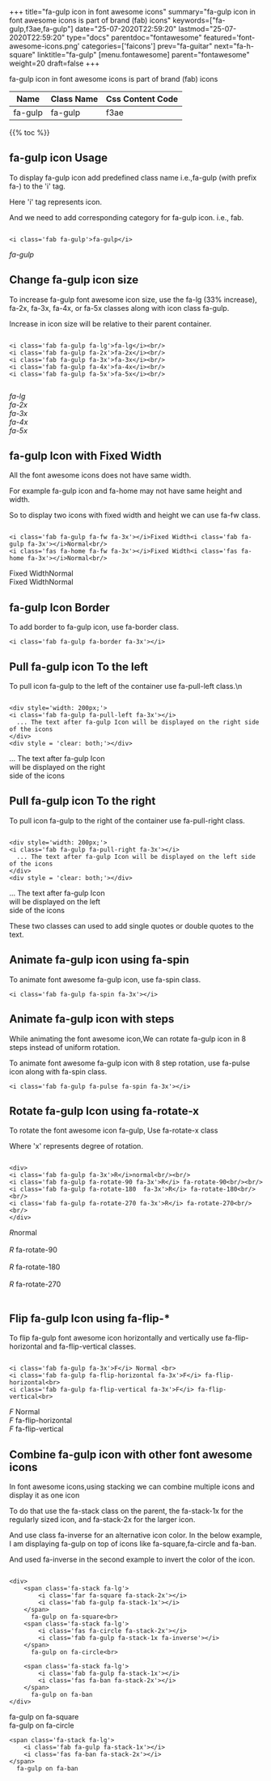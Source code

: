 +++
title="fa-gulp icon in font awesome icons"
summary="fa-gulp icon in font awesome icons is part of brand (fab) icons"
keywords=["fa-gulp,f3ae,fa-gulp"]
date="25-07-2020T22:59:20"
lastmod="25-07-2020T22:59:20"
type="docs"
parentdoc="fontawesome"
featured='font-awesome-icons.png'
categories=['faicons']
prev="fa-guitar"
next="fa-h-square"
linktitle="fa-gulp"
[menu.fontawesome]
parent="fontawesome"
weight=20
draft=false
+++


fa-gulp icon in font awesome icons is part of brand (fab) icons

<div class='table-responsive'><table class='table'><thead><tr><th>Name</th><th>Class Name</th><th>Css Content Code</th></tr></thead><tbody><tr><td>fa-gulp</td><td>fa-gulp</td><td>f3ae</td></tr></tbody></table></div>


{{% toc %}}


## fa-gulp icon Usage

To display fa-gulp icon add predefined class name i.e.,fa-gulp (with prefix fa-) to the 'i' tag.

Here 'i' tag represents icon.

And we need to add corresponding category for fa-gulp icon. i.e., fab.


```

<i class='fab fa-gulp'>fa-gulp</i>
```

<i class='fab fa-gulp'>fa-gulp</i>




## Change fa-gulp icon size
To increase fa-gulp font awesome icon size, use the fa-lg (33% increase), fa-2x, fa-3x, fa-4x, or fa-5x classes along with icon class fa-gulp.

Increase in icon size will be relative to their parent container. 

```

<i class='fab fa-gulp fa-lg'>fa-lg</i><br/>
<i class='fab fa-gulp fa-2x'>fa-2x</i><br/>
<i class='fab fa-gulp fa-3x'>fa-3x</i><br/>
<i class='fab fa-gulp fa-4x'>fa-4x</i><br/>
<i class='fab fa-gulp fa-5x'>fa-5x</i><br/>
            
```

<i class='fab fa-gulp fa-lg'>fa-lg</i><br/>
<i class='fab fa-gulp fa-2x'>fa-2x</i><br/>
<i class='fab fa-gulp fa-3x'>fa-3x</i><br/>
<i class='fab fa-gulp fa-4x'>fa-4x</i><br/>
<i class='fab fa-gulp fa-5x'>fa-5x</i><br/>
            



## fa-gulp Icon with Fixed Width 

All the font awesome icons does not have same width.

For example fa-gulp icon and fa-home may not have same height and width.

So to display two icons with fixed width and height we can use fa-fw class.


```

<i class='fab fa-gulp fa-fw fa-3x'></i>Fixed Width<i class='fab fa-gulp fa-3x'></i>Normal<br/>
<i class='fas fa-home fa-fw fa-3x'></i>Fixed Width<i class='fas fa-home fa-3x'></i>Normal<br/>
```

<i class='fab fa-gulp fa-fw fa-3x'></i>Fixed Width<i class='fab fa-gulp fa-3x'></i>Normal<br/>
<i class='fas fa-home fa-fw fa-3x'></i>Fixed Width<i class='fas fa-home fa-3x'></i>Normal<br/>



## fa-gulp Icon Border 

To add border to fa-gulp icon, use fa-border class.


```
<i class='fab fa-gulp fa-border fa-3x'></i>

```
<i class='fab fa-gulp fa-border fa-3x'></i>





## Pull fa-gulp icon To the left

To pull icon fa-gulp to the left of the container use fa-pull-left class.\n

```

<div style='width: 200px;'>
<i class='fab fa-gulp fa-pull-left fa-3x'></i>
  ... The text after fa-gulp Icon will be displayed on the right side of the icons
</div>
<div style = 'clear: both;'></div>
```

<div style='width: 200px;'>
<i class='fab fa-gulp fa-pull-left fa-3x'></i>
  ... The text after fa-gulp Icon will be displayed on the right side of the icons
</div>
<div style = 'clear: both;'></div>




## Pull fa-gulp icon To the right
To pull icon fa-gulp to the right of the container use fa-pull-right class.

```

<div style='width: 200px;'>
<i class='fab fa-gulp fa-pull-right fa-3x'></i>
  ... The text after fa-gulp Icon will be displayed on the left side of the icons
</div>
<div style = 'clear: both;'></div>
```

<div style='width: 200px;'>
<i class='fab fa-gulp fa-pull-right fa-3x'></i>
  ... The text after fa-gulp Icon will be displayed on the left side of the icons
</div>
<div style = 'clear: both;'></div>

These two classes can used to add single quotes or double quotes to the text.


## Animate fa-gulp icon using fa-spin
To animate font awesome fa-gulp icon, use fa-spin class.

```
<i class='fab fa-gulp fa-spin fa-3x'></i>
```
<i class='fab fa-gulp fa-spin fa-3x'></i>




## Animate fa-gulp icon with steps
While animating the font awesome icon,We can rotate fa-gulp icon in 8 steps instead of uniform rotation.

To animate font awesome fa-gulp icon with 8 step rotation, use fa-pulse icon along with fa-spin class.


```
<i class='fab fa-gulp fa-pulse fa-spin fa-3x'></i>

```
<i class='fab fa-gulp fa-pulse fa-spin fa-3x'></i>





## Rotate fa-gulp Icon using fa-rotate-x
To rotate the font awesome icon fa-gulp, Use fa-rotate-x class

Where 'x' represents degree of rotation.


```

<div>
<i class='fab fa-gulp fa-3x'>R</i>normal<br/><br/>
<i class='fab fa-gulp fa-rotate-90 fa-3x'>R</i> fa-rotate-90<br/><br/> 
<i class='fab fa-gulp fa-rotate-180  fa-3x'>R</i> fa-rotate-180<br/><br/> 
<i class='fab fa-gulp fa-rotate-270 fa-3x'>R</i> fa-rotate-270<br/><br/>
</div>
```

<div>
<i class='fab fa-gulp fa-3x'>R</i>normal<br/><br/>
<i class='fab fa-gulp fa-rotate-90 fa-3x'>R</i> fa-rotate-90<br/><br/> 
<i class='fab fa-gulp fa-rotate-180  fa-3x'>R</i> fa-rotate-180<br/><br/> 
<i class='fab fa-gulp fa-rotate-270 fa-3x'>R</i> fa-rotate-270<br/><br/>
</div>




## Flip fa-gulp Icon using fa-flip-*
To flip fa-gulp font awesome icon horizontally and vertically use fa-flip-horizontal and fa-flip-vertical classes. 

```

<i class='fab fa-gulp fa-3x'>F</i> Normal <br>
<i class='fab fa-gulp fa-flip-horizontal fa-3x'>F</i> fa-flip-horizontal<br>
<i class='fab fa-gulp fa-flip-vertical fa-3x'>F</i> fa-flip-vertical<br>
```

<i class='fab fa-gulp fa-3x'>F</i> Normal <br>
<i class='fab fa-gulp fa-flip-horizontal fa-3x'>F</i> fa-flip-horizontal<br>
<i class='fab fa-gulp fa-flip-vertical fa-3x'>F</i> fa-flip-vertical<br>




## Combine fa-gulp icon with other font awesome icons
In font awesome icons,using stacking we can combine multiple icons and display it as one icon 

To do that use the fa-stack class on the parent, the fa-stack-1x for the regularly sized icon, and fa-stack-2x for the larger icon.

And use class fa-inverse for an alternative icon color. 
In the below example, I am displaying fa-gulp on top of icons like fa-square,fa-circle and fa-ban.

And used fa-inverse in the second example to invert the color of the icon.

```

<div>
    <span class='fa-stack fa-lg'>
        <i class='far fa-square fa-stack-2x'></i>
        <i class='fab fa-gulp fa-stack-1x'></i>
    </span>
      fa-gulp on fa-square<br>
    <span class='fa-stack fa-lg'>
        <i class='fas fa-circle fa-stack-2x'></i>
        <i class='fab fa-gulp fa-stack-1x fa-inverse'></i>
    </span>
      fa-gulp on fa-circle<br>

    <span class='fa-stack fa-lg'>
        <i class='fab fa-gulp fa-stack-1x'></i>
        <i class='fas fa-ban fa-stack-2x'></i>
    </span>
      fa-gulp on fa-ban
</div>
```

<div>
    <span class='fa-stack fa-lg'>
        <i class='far fa-square fa-stack-2x'></i>
        <i class='fab fa-gulp fa-stack-1x'></i>
    </span>
      fa-gulp on fa-square<br>
    <span class='fa-stack fa-lg'>
        <i class='fas fa-circle fa-stack-2x'></i>
        <i class='fab fa-gulp fa-stack-1x fa-inverse'></i>
    </span>
      fa-gulp on fa-circle<br>

    <span class='fa-stack fa-lg'>
        <i class='fab fa-gulp fa-stack-1x'></i>
        <i class='fas fa-ban fa-stack-2x'></i>
    </span>
      fa-gulp on fa-ban
</div>






